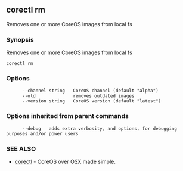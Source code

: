 ## corectl rm

Removes one or more CoreOS images from local fs

### Synopsis


Removes one or more CoreOS images from local fs

```
corectl rm
```

### Options

```
      --channel string   CoreOS channel (default "alpha")
      --old              removes outdated images
      --version string   CoreOS version (default "latest")
```

### Options inherited from parent commands

```
      --debug   adds extra verbosity, and options, for debugging purposes and/or power users
```

### SEE ALSO
* [corectl](corectl.md)	 - CoreOS over OSX made simple.

